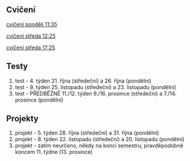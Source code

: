 ## Cvičení

[cvičení pondělí 11:35](https://github.com/milankostak/PGRF1-2020/tree/master/src/pondeli_11_35_c06)

[cvičení středa 12:25](https://github.com/milankostak/PGRF1-2020/tree/master/src/streda_12_25_c01)

[cvičení středa 17:25](https://github.com/milankostak/PGRF1-2020/tree/master/src/streda_17_25_c02)


## Testy

1. test - 4. týden 21. října (středeční) a 26. října (pondělní)
2. test - 9. týden 25. listopadu (středeční) a 23. listopadu (pondělní)
3. test - PŘEDBĚŽNĚ 11./12. týden 9./16. prosince (středeční) a 7./14. prosince (pondělní)


## Projekty

1. projekt - 5. týden 28. října (středeční) a 31. října (pondělní)
2. projekt - 8. týden 22. listopadu (středeční) a 20. listopadu (pondělní)
3. projekt - zatím neurčeno, někdy na konci semestru; pravděpodobně koncem 11. týdne (13. prosince)
